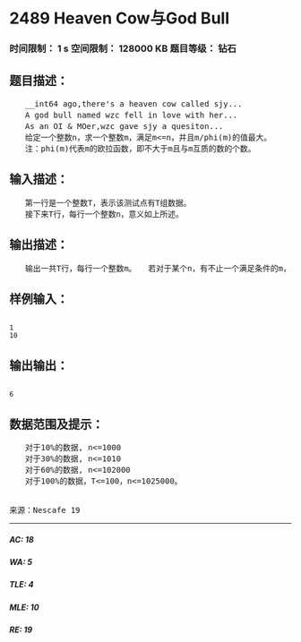 # 2489 Heaven Cow与God Bull   
### 时间限制： 1 s     空间限制： 128000 KB     题目等级： 钻石  
## 题目描述：  

<pre>
　　__int64 ago,there's a heaven cow called sjy...  
　　A god bull named wzc fell in love with her...  
　　As an OI & MOer,wzc gave sjy a quesiton...
　　给定一个整数n，求一个整数m，满足m<=n，并且m/phi(m)的值最大。  
　　注：phi(m)代表m的欧拉函数，即不大于m且与m互质的数的个数。
</pre>
  
  
## 输入描述：  

<pre>
　　第一行是一个整数T，表示该测试点有T组数据。  
　　接下来T行，每行一个整数n，意义如上所述。
</pre>
  
  
## 输出描述：  

<pre>
　　输出一共T行，每行一个整数m。　　若对于某个n，有不止一个满足条件的m，则输出最小的m。
</pre>
  
  
## 样例输入：  

<pre><code>
1  
10
</code></pre>
  
  
## 输出输出：  

<pre><code>
6
</code></pre>
  
  
## 数据范围及提示：  

<pre>
　　对于10%的数据, n<=1000  
　　对于30%的数据, n<=1010  
　　对于60%的数据, n<=102000  
　　对于100%的数据，T<=100，n<=1025000。
  

来源：Nescafe 19
</pre>
  
  
***  

##### AC: 18  
##### WA: 5  
##### TLE: 4  
##### MLE: 10  
##### RE: 19  
